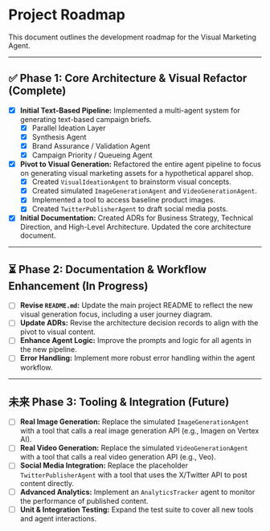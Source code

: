 # Project Roadmap

This document outlines the development roadmap for the Visual Marketing Agent.

---

## ✅ **Phase 1: Core Architecture & Visual Refactor (Complete)**

- [x] **Initial Text-Based Pipeline:** Implemented a multi-agent system for generating text-based campaign briefs.
    - [x] Parallel Ideation Layer
    - [x] Synthesis Agent
    - [x] Brand Assurance / Validation Agent
    - [x] Campaign Priority / Queueing Agent
- [x] **Pivot to Visual Generation:** Refactored the entire agent pipeline to focus on generating visual marketing assets for a hypothetical apparel shop.
    - [x] Created `VisualIdeationAgent` to brainstorm visual concepts.
    - [x] Created simulated `ImageGenerationAgent` and `VideoGenerationAgent`.
    - [x] Implemented a tool to access baseline product images.
    - [x] Created `TwitterPublisherAgent` to draft social media posts.
- [x] **Initial Documentation:** Created ADRs for Business Strategy, Technical Direction, and High-Level Architecture. Updated the core architecture document.

---

## ⏳ **Phase 2: Documentation & Workflow Enhancement (In Progress)**

- [ ] **Revise `README.md`:** Update the main project README to reflect the new visual generation focus, including a user journey diagram.
- [ ] **Update ADRs:** Revise the architecture decision records to align with the pivot to visual content.
- [ ] **Enhance Agent Logic:** Improve the prompts and logic for all agents in the new pipeline.
- [ ] **Error Handling:** Implement more robust error handling within the agent workflow.

---

## 未来 **Phase 3: Tooling & Integration (Future)**

- [ ] **Real Image Generation:** Replace the simulated `ImageGenerationAgent` with a tool that calls a real image generation API (e.g., Imagen on Vertex AI).
- [ ] **Real Video Generation:** Replace the simulated `VideoGenerationAgent` with a tool that calls a real video generation API (e.g., Veo).
- [ ] **Social Media Integration:** Replace the placeholder `TwitterPublisherAgent` with a tool that uses the X/Twitter API to post content directly.
- [ ] **Advanced Analytics:** Implement an `AnalyticsTracker` agent to monitor the performance of published content.
- [ ] **Unit & Integration Testing:** Expand the test suite to cover all new tools and agent interactions.
